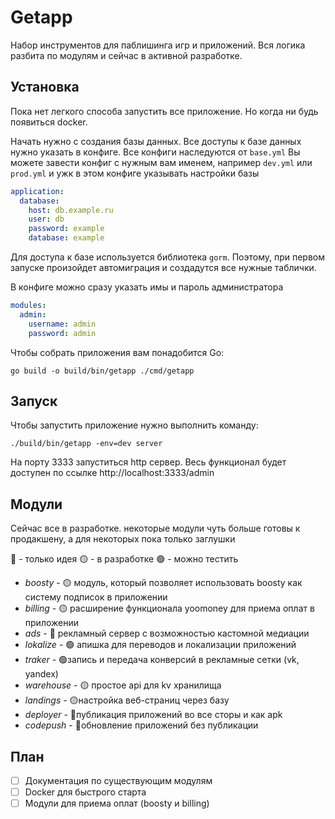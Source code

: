 # Getapp

Набор инструментов для паблишинга игр и приложений. Вся логика разбита по модулям и сейчас в активной разработке.

## Установка

Пока нет легкого способа запустить все приложение. Но когда ни будь появиться docker.

Начать нужно с создания базы данных. Все доступы к базе данных нужно указать в конфиге. 
Все конфиги наследуются от `base.yml`
Вы можете завести конфиг с нужным вам именем, например `dev.yml` или `prod.yml` и ужк в этом 
конфиге указывать настройки базы

```yaml
application:
  database:
    host: db.example.ru
    user: db
    password: example
    database: example
```
Для доступа к базе используется библиотека `gorm`. Поэтому, при первом запуске произойдет
автомиграция и создадутся все нужные таблички.

В конфиге можно сразу указать имы и пароль администратора

```yaml
modules:
  admin:
    username: admin
    password: admin
```

Чтобы собрать приложения вам понадобится Go:

```shell
go build -o build/bin/getapp ./cmd/getapp
```

## Запуск

Чтобы запустить приложение нужно выполнить команду:

```shell
./build/bin/getapp -env=dev server
```

На порту 3333 запуститься http сервер. Весь функционал будет доступен по ссылке http://localhost:3333/admin 

## Модули

Сейчас все в разработке. некоторые модули чуть больше готовы к продакшену, а для некоторых пока только заглушки

🔴 - только идея
🟡 - в разработке
🟢 - можно тестить

- _boosty_ - 🟡 модуль, который позволяет использовать boosty как систему подписок в приложении
- _billing_ - 🟡 расширение функционала yoomoney для приема оплат в приложении
- _ads_ - 🔴 рекламный сервер с возможностью кастомной медиации
- _lokalize_ - 🟢 апишка для переводов и локализации приложений
- _traker_ - 🟢запись и передача конверсий в рекламные сетки (vk, yandex)
- _warehouse_ - 🟡 простое api для kv хранилища
- _landings_ - 🟡настройка веб-страниц через базу
- _deployer_ - 🔴публикация приложений во все сторы и как apk
- _codepush_ - 🔴обновление приложений без публикации

## План

- [ ] Документация по существующим модулям
- [ ] Docker для быстрого старта
- [ ] Модули для приема оплат (boosty и billing)
